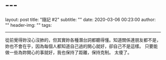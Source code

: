 # ---
layout:     post
title:      "隨記 #2"
subtitle:   ""
date:       2020-03-06 00:23:00
author:     ""
header-img: ""
tags:

---

從前覺得妳沒心沒肺的，但其實妳各種潛台詞都聽得懂。知道關係連朋友都不是，妳也不會在乎，因為每個人都知道自己過的開心就好，卻自己不是這樣。
只要能做一些為妳開心的事就好，我也保持了距離，保持克制。
太傻了。